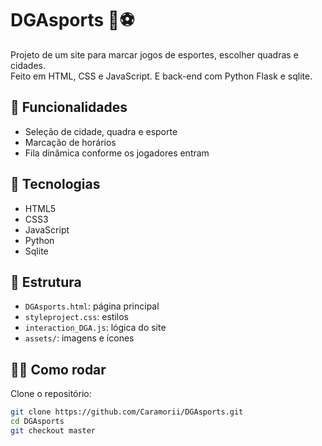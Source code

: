 # DGAsports 🏀⚽

Projeto de um site para marcar jogos de esportes, escolher quadras e cidades.  
Feito em HTML, CSS e JavaScript. E back-end com Python Flask e sqlite.

## 🚀 Funcionalidades
- Seleção de cidade, quadra e esporte
- Marcação de horários
- Fila dinâmica conforme os jogadores entram

## 🔧 Tecnologias
- HTML5
- CSS3
- JavaScript
- Python
- Sqlite

## 📂 Estrutura
- `DGAsports.html`: página principal
- `styleproject.css`: estilos
- `interaction_DGA.js`: lógica do site
- `assets/`: imagens e ícones

## 👨‍💻 Como rodar
Clone o repositório:
```bash
git clone https://github.com/Caramorii/DGAsports.git
cd DGAsports
git checkout master
